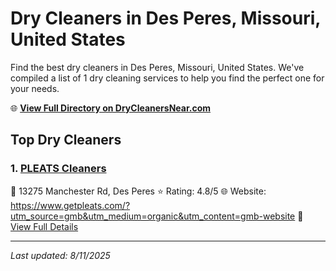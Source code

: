 # Dry Cleaners in Des Peres, Missouri, United States

Find the best dry cleaners in Des Peres, Missouri, United States. We've compiled a list of 1 dry cleaning services to help you find the perfect one for your needs.

🌐 **[View Full Directory on DryCleanersNear.com](https://drycleanersnear.com/city/US/Missouri/Des%20Peres)**

## Top Dry Cleaners

### 1. [PLEATS Cleaners](https://drycleanersnear.com/dryCleaner/686f1eb41cef475d4de83c84/pleats-cleaners)
📍 13275 Manchester Rd, Des Peres
⭐ Rating: 4.8/5
🌐 Website: https://www.getpleats.com/?utm_source=gmb&utm_medium=organic&utm_content=gmb-website
🔗 [View Full Details](https://drycleanersnear.com/dryCleaner/686f1eb41cef475d4de83c84/pleats-cleaners)


---

*Last updated: 8/11/2025*
